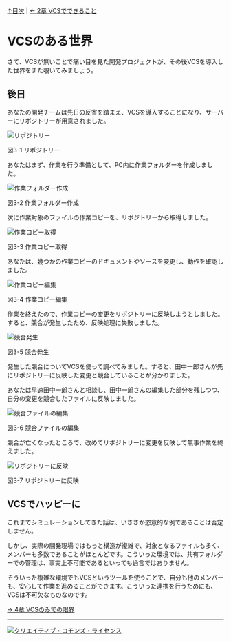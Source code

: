 [↑目次](readme.md "目次") | [← 2章 VCSでできること](2.power-of-vcs.md "VCSでできること")

# VCSのある世界

さて、VCSが無いことで痛い目を見た開発プロジェクトが、その後VCSを導入した世界をまた覗いてみましょう。

## 後日
あなたの開発チームは先日の反省を踏まえ、VCSを導入することになり、サーバーにリポジトリーが用意されました。

![リポジトリー](images/chapter-3-1.jpg)

図3-1 リポジトリー

あなたはまず、作業を行う準備として、PC内に作業フォルダーを作成しました。

![作業フォルダー作成](images/chapter-3-2.jpg)

図3-2 作業フォルダー作成

次に作業対象のファイルの作業コピーを、リポジトリーから取得しました。

![作業コピー取得](images/chapter-3-3.jpg)

図3-3 作業コピー取得

あなたは、幾つかの作業コピーのドキュメントやソースを変更し、動作を確認しました。

![作業コピー編集](images/chapter-3-4.jpg)

図3-4 作業コピー編集

作業を終えたので、作業コピーの変更をリポジトリーに反映しようとしました。すると、競合が発生したため、反映処理に失敗しました。

![競合発生](images/chapter-3-5.jpg)

図3-5 競合発生

発生した競合についてVCSを使って調べてみました。すると、田中一郎さんが先にリポジトリーに反映した変更と競合していることが分かりました。

あなたは早速田中一郎さんと相談し、田中一郎さんの編集した部分を残しつつ、自分の変更を競合したファイルに反映しました。

![競合ファイルの編集](images/chapter-3-6.jpg)

図3-6 競合ファイルの編集

競合が亡くなったところで、改めてリポジトリーに変更を反映して無事作業を終えました。

![リポジトリーに反映](images/chapter-3-7.jpg)

図3-7 リポジトリーに反映

## VCSでハッピーに

これまでシミュレーションしてきた話は、いささか恣意的な例であることは否定しません。

しかし、実際の開発現場ではもっと構造が複雑で、対象となるファイルも多く、メンバーも多数であることがほとんどです。こういった環境では、共有フォルダーでの管理は、事実上不可能であるといっても過言ではありません。

そういった複雑な環境でもVCSというツールを使うことで、自分も他のメンバーも、安心して作業を進めることができます。こういった連携を行うためにも、VCSは不可欠なものなのです。

[→ 4章 VCSのみでの限界](4.end-of-world-with-only-vcs.md "VCSのみでの限界")

----------

<a rel="license" href="http://creativecommons.org/licenses/by-sa/3.0/deed.ja"><img alt="クリエイティブ・コモンズ・ライセンス" style="border-width:0" src="http://i.creativecommons.org/l/by-sa/3.0/88x31.png" /></a>